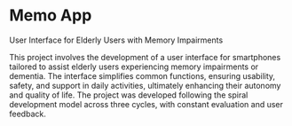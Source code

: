 # Memo App
User Interface for Elderly Users with Memory Impairments

This project involves the development of a user interface for smartphones tailored to assist elderly users experiencing memory impairments or dementia. The interface simplifies common functions, ensuring usability, safety, and support in daily activities, ultimately enhancing their autonomy and quality of life. The project was developed following the spiral development model across three cycles, with constant evaluation and user feedback.


